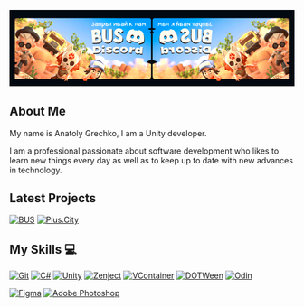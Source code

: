 <p align="center" width="100%">
    <img src="/assets/Banner_Test.gif"> 
</p>

## About Me

My name is Anatoly Grechko, I am a Unity developer.

I am a professional passionate about software development who likes to learn new things every day as well as to keep up to date with new advances in technology.

## Latest Projects

[![BUS](https://img.shields.io/badge/-BUS-090909?style=for-the-badge&logo=steam&logoColor=white)](https://store.steampowered.com/app/2852700/BUS_Bro_u_Survived/?target="_blank")
[![Plus.City](https://img.shields.io/badge/-Plus.City-090909?style=for-the-badge&logo=GooglePlay&logoColor=white)](https://play.google.com/store/apps/details?id=com.yandex.mobile.plus.game.city&hl=ru&gl=US&pli=1?target="_blank")

## My Skills 💻

[![Git](https://img.shields.io/badge/git-%23F05033.svg?style=for-the-badge&logo=git&logoColor=white)](https://git-scm.com/)
[![C#](https://img.shields.io/badge/c%23-%23239120.svg?style=for-the-badge&logo=csharp&logoColor=white)](https://dotnet.microsoft.com/en-us/languages/csharp) 
[![Unity](https://img.shields.io/badge/unity-gray.svg?style=for-the-badge&logo=unity&logoColor=white)](https://unity.com/)
[![Zenject](https://img.shields.io/badge/Zenject-blue?style=for-the-badge&logo=zenject&logoColor=white)](https://github.com/modesttree/Zenject)
[![VContainer](https://img.shields.io/badge/VContainer-brown?style=for-the-badge&logo=zenject&logoColor=white)](vcontainer.hadashikick.jp)
[![DOTWeen](https://img.shields.io/badge/DOTWeen-purple?style=for-the-badge&logo=dotween&logoColor=white)](https://dotween.demigiant.com/)
[![Odin](https://img.shields.io/badge/Odin-yellow?style=for-the-badge&logo=odin&logoColor=white)](https://odininspector.com/)

[![Figma](https://img.shields.io/badge/figma-%2331A8FF.svg?style=for-the-badge&logo=figma&logoColor=white)](https://www.figma.com/)
[![Adobe Photoshop](https://img.shields.io/badge/adobe%20photoshop-brown.svg?style=for-the-badge&logo=adobe%20photoshop&logoColor=white)](https://www.adobe.com/products/photoshop.html)
